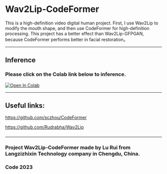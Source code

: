 # Wav2Lip-CodeFormer
This is a high-definition video digital human project.
First, I use Wav2Lip to modify the mouth shape, and then use CodeFormer for high-definition processing.
This project has a better effect than Wav2Lip-GFPGAN, because CodeFormer performs better in facial restoration。

***

## Inference  
### Please click on the Colab link below to inference.

[![Open In Colab][colab-badge]][colab-notebook]

[colab-notebook]: <https://colab.research.google.com/github/langzizhixin/Wav2Lip-CodeFormer/blob/main/Wav2Lip-CodeFormer.ipynb>
[colab-badge]: <https://colab.research.google.com/assets/colab-badge.svg>

***


## Useful links:
https://github.com/sczhou/CodeFormer

https://github.com/Rudrabha/Wav2Lip

### 
### 

***

### Project Wav2Lip-CodeFormer made by Lu Rui from Langzizhixin Technology company in Chengdu, China.
###  Code 2023
